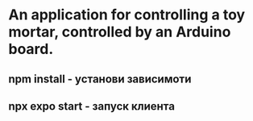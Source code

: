 # An application for controlling a toy mortar, controlled by an Arduino board.

## npm install - установи зависимоти

## npx expo start - запуск клиента

